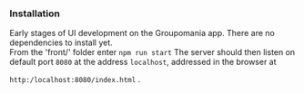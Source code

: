 ### Installation
Early stages of UI development on the Groupomania app.  There are no dependencies
to install yet.  
From the 'front/' folder enter 
`npm run start`
The server should then listen on default port `8080` at the address `localhost`, addressed in the browser at

`http:/localhost:8080/index.html` .